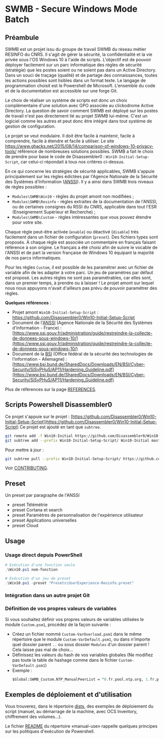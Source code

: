 # SWMB - Secure Windows Mode Batch

## Préambule

SWMB est un projet issu du groupe de travail SWMB du réseau métier RESINFO du CNRS.
Il s'agit de gérer la sécurité, la confidentialité et la vie privée sous l'OS Windows 10 à l'aide de scripts.
L'objectif est de pouvoir déployer facilement sur un parc informatique des règles de sécurité (stratégie)
que les postes soient ou ne soient pas dans un Active Directory.
Dans un souci de traçage (qualité) et de partage des connaissances, toutes les actions possibles sont lisibles dans un format texte.
Le langage de programmation choisit est le Powershell de Microsoft.
L'ensemble du code et de la documentation est accessible sur une forge Git.

Le choix de réaliser un système de scripts est donc un choix complémentaire d'une solution avec GPO associée au clickodrome Active Directory.
La question de savoir comment SWMB est déployé sur les postes de travail n'est pas directement lié au projet SWMB lui-même.
C'est un logiciel comme les autres et peut donc être intégré dans tout système de gestion de configuration.

Le projet se veut modulaire.
Il doit être facile à maintenir, facile à comprendre, facile à étendre et facile à utiliser.
Le site https://www.ghacks.net/2015/08/14/comparison-of-windows-10-privacy-tools/ référence de nombreuses solutions possibles.
SWMB a fait le choix de prendre pour base le code de Disassembler0 :  `Win10-Initial-Setup-Script`,
car celui-ci répondait à tous nos critères ci-dessus.

En ce qui concerne les stratégies de sécurité applicables,
SWMB s'appuie principalement sur les règles édictées par l'Agence Nationale de la Sécurité des Systèmes d'Information ([ANSSI](https://www.ssi.gouv.fr/)).
Il y a ainsi dans SWMB trois niveaux de règles possibles :
 * `Modules\SWMB\Win10` - règles du projet amont non modifiées ;
 * `Modules\SWMB\Resinfo` - règles extraites de la documentation de l'ANSSI, ou de certaines consignes du RSSI du CNRS,
    applicable dans tout l'ESR (Enseignement Supérieur et Recherche) ;
 * `Modules\SWMB\Custom` - règles intéressantes que vous pouvez étendre pour votre site.

Chaque règle peut-être activée (`enable`) ou déactivé (`disable`) très facilement dans un fichier de configuration (`preset`).
Des fichiers types sont proposés.
À chaque règle est associée un commentaire en français faisant référence à son origine.
Le français a été choisi afin de suivre le vocable de l'ANSSI
et de part la version française de Windows 10 équipant la majorité de nos parcs informatiques.

Pour les règles `Custom`, il est possible de les paramétrer avec un fichier de variable afin de les adapter à votre parc.
Un jeu de paramètres par défaut est proposé.
Les autres règles ne sont pas paramétrables, car elles sont, dans un premier temps, à prendre ou à laisser !
Le projet amont sur lequel nous nous appuyons n'avait d'ailleurs pas prévu de pouvoir paramétrer des règles.

**Quelques références** :
 * Projet amont `Win10-Initial-Setup-Script` :
   https://github.com/Disassembler0/Win10-Initial-Setup-Script
 * Document de l'[ANSSI](https://fr.wikipedia.org/wiki/Agence_nationale_de_la_s%C3%A9curit%C3%A9_des_syst%C3%A8mes_d%27information)
   (Agence Nationale de la Sécurité des Systèmes d'Information - France) :
   [https://www.ssi.gouv.fr/administration/guide/restreindre-la-collecte-de-donnees-sous-windows-10/](https://www.ssi.gouv.fr/administration/guide/restreindre-la-collecte-de-donnees-sous-windows-10/)
 * Document de la [BSI](https://fr.wikipedia.org/wiki/Office_f%C3%A9d%C3%A9ral_de_la_s%C3%A9curit%C3%A9_des_technologies_de_l%27information)
   (Office fédéral de la sécurité des technologies de l’information - Allemagne) :
   [https://www.bsi.bund.de/SharedDocs/Downloads/EN/BSI/Cyber-Security/SiSyPHuS/AP11/Hardening_Guideline.pdf](https://www.bsi.bund.de/SharedDocs/Downloads/EN/BSI/Cyber-Security/SiSyPHuS/AP11/Hardening_Guideline.pdf)

Plus de références sur la page [REFERENCES](./REFERENCES.md).


## Scripts Powershell Disassembler0

Ce projet s'appuie sur le projet :
[https://github.com/Disassembler0/Win10-Initial-Setup-Script](https://github.com/Disassembler0/Win10-Initial-Setup-Script)
Ce projet est ajouté en tant que `subtree`.

```bash
git remote add -f Win10-Initial https://github.com/Disassembler0/Win10-Initial-Setup-Script.git
git subtree add --prefix Win10-Initial-Setup-Script/ Win10-Initial master --squash
```

Pour mettre à jour :

```bash
git subtree pull --prefix Win10-Initial-Setup-Script/ https://github.com/Disassembler0/Win10-Initial-Setup-Script.git master --squash
```

Voir [CONTRIBUTING](./CONTRIBUTING.md).

## Preset

Un preset par paragraphe de l'ANSSI
 * preset Télémétrie
 * preset Cortana et search
 * preset Paramètres de personnalisation de l'expérience utilisateur
 * preset Applications universelles
 * preset Cloud


## Usage

### Usage direct depuis PowerShell

```ps1
# Exécution d'une fonction seule
.\Win10.ps1 nom-fonction

# Exécution d'un jeu de preset
.\Win10.ps1 -preset "Presets\UserExperience-Resinfo.preset"
```

### Intégration dans un autre projet Git


### Définition de vos propres valeurs de variables

Si vous souhaitez définir vos propres valeurs de variables utilisées le module `Custom.psm1`, procédez de la façon suivante :
 * Créez un fichier nommé `Custom-VarOverload.psm1` dans le même répertoire que le module `Custom-VarDefault.psm1`,
   ou dans n'importe quel dossier parent `..` ou sous dossier `Modules` d'un dossier parent !
   Cela laisse pas mal de choix...
 * Définissez les valeurs du hash de vos variables globales
   (Ne modifiez pas toute la table de hashage comme dans le fichier `Custom-VarDefault.psm1`)
 * Exemple :
   ```ps
   $Global:SWMB_Custom.NTP_ManualPeerList = "0.fr.pool.ntp.org, 1.fr.pool.ntp.org"
   ```


## Exemples de déploiement et d'utilisation

Vous trouverez, dans le répertoire [dists](dists), des exemples de déploiement du script
(manuel, au démarrage de la machine, avec OCS Inventory, chiffrement des volumes...).

Le fichier [README](dists/manual-use/README.md) du répertoire «manual-use» rappelle quelques principes sur les politiques d'exécution de Powershell.
